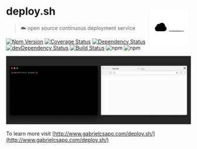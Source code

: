 # deploy.sh <img align="right" src="docs/logo.png" width="120">

> ☁️ open source continuous deployment service

[![Npm Version](https://img.shields.io/npm/v/deploy.sh.svg)](https://www.npmjs.com/package/deploy.sh)
[![Coverage Status](https://lcov-server.gabrielcsapo.com/badge/github%2Ecom/gabrielcsapo/deploy.sh.svg)](https://lcov-server.gabrielcsapo.com/coverage/github%2Ecom/gabrielcsapo/deploy.sh)
[![Dependency Status](https://starbuck.gabrielcsapo.com/badge/github/gabrielcsapo/deploy.sh/status.svg)](https://starbuck.gabrielcsapo.com/github/gabrielcsapo/deploy.sh)
[![devDependency Status](https://starbuck.gabrielcsapo.com/badge/github/gabrielcsapo/deploy.sh/dev-status.svg)](https://starbuck.gabrielcsapo.com/github/gabrielcsapo/deploy.sh#info=devDependencies)
[![Build Status](https://travis-ci.org/gabrielcsapo/deploy.sh.svg?branch=master)](https://travis-ci.org/gabrielcsapo/deploy.sh)
![npm](https://img.shields.io/npm/dt/deploy.sh.svg)
![npm](https://img.shields.io/npm/dm/deploy.sh.svg)

![Static Example](./docs/example.gif)

To learn more visit [http://www.gabrielcsapo.com/deploy.sh/](http://www.gabrielcsapo.com/deploy.sh/)
